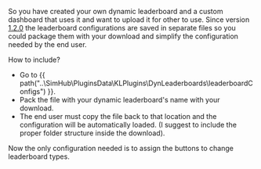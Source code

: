 So you have created your own dynamic leaderboard and a custom dashboard that uses it and want to upload it for other to use. 
Since version [1.2.0](https://github.com/kaiusl/KLPlugins.DynLeaderboards/releases/tag/v1.2.0) the leaderboard 
configurations are saved in separate files so you could package them with your download and simplify the configuration 
needed by the end user. 

How to include?

- Go to {{ path("..\SimHub\PluginsData\KLPlugins\DynLeaderboards\leaderboardConfigs") }}.
- Pack the file with your dynamic leaderboard's name with your download.
- The end user must copy the file back to that location and the configuration will be automatically loaded. 
  (I suggest to include the proper folder structure inside the download).

Now the only configuration needed is to assign the buttons to change leaderboard types.